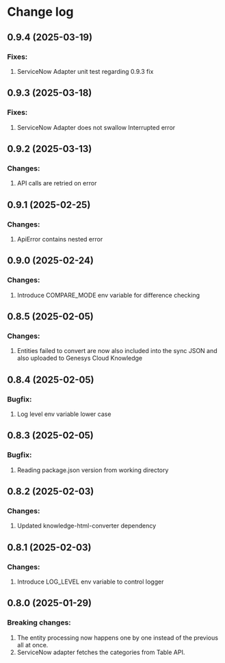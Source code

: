 # Change log

## 0.9.4 (2025-03-19)

### Fixes:

1. ServiceNow Adapter unit test regarding 0.9.3 fix

## 0.9.3 (2025-03-18)

### Fixes:

1. ServiceNow Adapter does not swallow Interrupted error

## 0.9.2 (2025-03-13)

### Changes:

1. API calls are retried on error

## 0.9.1 (2025-02-25)

### Changes:

1. ApiError contains nested error

## 0.9.0 (2025-02-24)

### Changes:

1. Introduce COMPARE_MODE env variable for difference checking

## 0.8.5 (2025-02-05)

### Changes:

1. Entities failed to convert are now also included into the sync JSON and also uploaded
   to Genesys Cloud Knowledge

## 0.8.4 (2025-02-05)

### Bugfix:

1. Log level env variable lower case

## 0.8.3 (2025-02-05)

### Bugfix:

1. Reading package.json version from working directory

## 0.8.2 (2025-02-03)

### Changes:

1. Updated knowledge-html-converter dependency

## 0.8.1 (2025-02-03)

### Changes:

1. Introduce LOG_LEVEL env variable to control logger

## 0.8.0 (2025-01-29)

### Breaking changes:

1. The entity processing now happens one by one instead of the previous all at once.
2. ServiceNow adapter fetches the categories from Table API.

